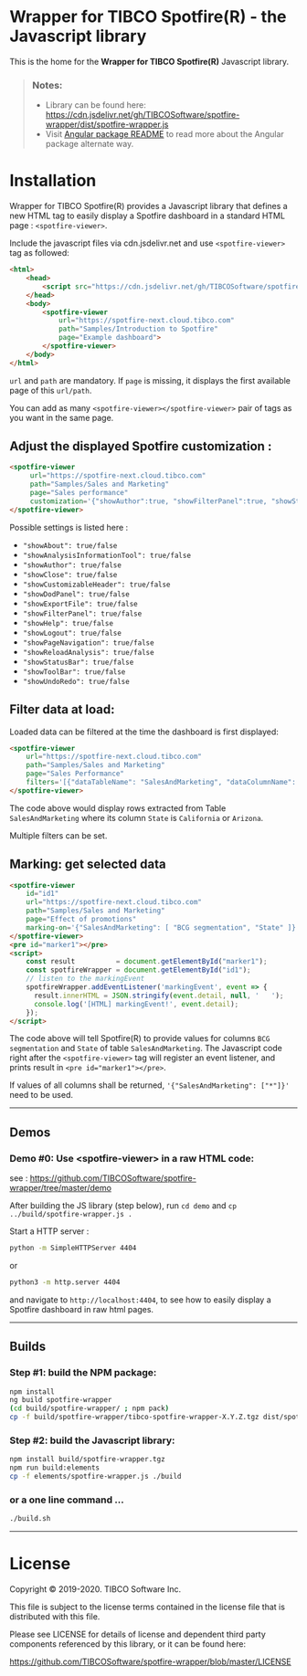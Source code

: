 # Wrapper for TIBCO Spotfire(R) - the Javascript library

This is the home for the __Wrapper for TIBCO Spotfire(R)__ Javascript library.



> ### Notes:
> * Library can be found here: https://cdn.jsdelivr.net/gh/TIBCOSoftware/spotfire-wrapper/dist/spotfire-wrapper.js
> * Visit [Angular package README](./projects/spotfire-wrapper/README.md) to read more about the Angular package alternate way.


# Installation

Wrapper for TIBCO Spotfire(R) provides a Javascript library that defines a new HTML tag to easily display a Spotfire dashboard in a standard HTML page : `<spotfire-viewer>`.

Include the javascript files via cdn.jsdelivr.net and use `<spotfire-viewer>` tag as followed:

```html
<html>
    <head>
        <script src="https://cdn.jsdelivr.net/gh/TIBCOSoftware/spotfire-wrapper/dist/spotfire-wrapper.js"></script>
    </head>
    <body>
        <spotfire-viewer 
            url="https://spotfire-next.cloud.tibco.com" 
            path="Samples/Introduction to Spotfire"
            page="Example dashboard">
        </spotfire-viewer>
    </body>
</html>    
```

`url` and  `path` are mandatory. If `page` is missing, it displays the first available page of this `url/path`.

You can add as many `<spotfire-viewer></spotfire-viewer>` pair of tags as you want in the same page.


## Adjust the displayed Spotfire customization :

```html
<spotfire-viewer 
     url="https://spotfire-next.cloud.tibco.com" 
     path="Samples/Sales and Marketing"
     page="Sales performance"
     customization='{"showAuthor":true, "showFilterPanel":true, "showStatusBar":true, "showToolBar":true}'>
</spotfire-viewer>
````
Possible settings is listed here : 
  * `"showAbout": true/false`
  * `"showAnalysisInformationTool": true/false`
  * `"showAuthor": true/false`
  * `"showClose": true/false`
  * `"showCustomizableHeader": true/false`
  * `"showDodPanel": true/false`
  * `"showExportFile": true/false`
  * `"showFilterPanel": true/false`
  * `"showHelp": true/false`
  * `"showLogout": true/false`
  * `"showPageNavigation": true/false`
  * `"showReloadAnalysis": true/false`
  * `"showStatusBar": true/false`
  * `"showToolBar": true/false`
  * `"showUndoRedo": true/false`

## Filter data at load: 

Loaded data can be filtered at the time the dashboard is first displayed:

```html
<spotfire-viewer
    url="https://spotfire-next.cloud.tibco.com"
    path="Samples/Sales and Marketing"
    page="Sales Performance"
    filters='[{"dataTableName": "SalesAndMarketing", "dataColumnName": "State", "filterSettings": { "values": ["California", "Arizona"]}}]'>
</spotfire-viewer>
```

The code above would display rows extracted from Table `SalesAndMarketing` where its column `State` is `California` or `Arizona`.

Multiple filters can be set.  

## Marking: get selected data

```html
<spotfire-viewer 
    id="id1" 
    url="https://spotfire-next.cloud.tibco.com" 
    path="Samples/Sales and Marketing"
    page="Effect of promotions"
    marking-on='{"SalesAndMarketing": [ "BCG segmentation", "State" ]}'>
</spotfire-viewer>
<pre id="marker1"></pre>
<script>
    const result          = document.getElementById("marker1");
    const spotfireWrapper = document.getElementById("id1");
    // listen to the markingEvent
    spotfireWrapper.addEventListener('markingEvent', event => {
      result.innerHTML = JSON.stringify(event.detail, null, '   ');
      console.log('[HTML] markingEvent!', event.detail);
    });
</script>
````

The code above will tell Spotfire(R) to provide values for columns `BCG segmentation` and `State` of table `SalesAndMarketing`.
The Javascript code right after the `<spotfire-viewer>` tag will register an event listener, and prints result in `<pre id="marker1"></pre>`.

If values of all columns shall be returned, `'{"SalesAndMarketing": ["*"]}'` need to be used.


---

## Demos

### Demo #0: Use &lt;spotfire-viewer> in a raw HTML code:

see : https://github.com/TIBCOSoftware/spotfire-wrapper/tree/master/demo

After building the JS library (step below), run `cd demo` and `cp ../build/spotfire-wrapper.js .`

Start a HTTP server : 
```bash
python -m SimpleHTTPServer 4404
``` 
or 
```bash
python3 -m http.server 4404
```

and navigate to `http://localhost:4404`, to see how to easily display a Spotfire dashboard in raw html pages.


---


## Builds

### Step #1: build the NPM package:

```bash
npm install
ng build spotfire-wrapper
(cd build/spotfire-wrapper/ ; npm pack)
cp -f build/spotfire-wrapper/tibco-spotfire-wrapper-X.Y.Z.tgz dist/spotfire-wrapper.tgz
```

### Step #2: build the Javascript library:
```bash
npm install build/spotfire-wrapper.tgz
npm run build:elements
cp -f elements/spotfire-wrapper.js ./build
```


### or a one line command ...
```bash
./build.sh
```

---

# License

  Copyright &copy; 2019-2020. TIBCO Software Inc.

  This file is subject to the license terms contained
  in the license file that is distributed with this file.

  Please see LICENSE for details of license and dependent third party components referenced by this library, or it can be found here:
                                                                                                                                                                                                                                                                                      
https://github.com/TIBCOSoftware/spotfire-wrapper/blob/master/LICENSE
